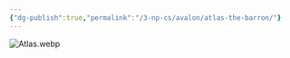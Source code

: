 ```yaml
---
{"dg-publish":true,"permalink":"/3-np-cs/avalon/atlas-the-barron/"}
---
```



![Atlas.webp](/img/user/Images/Atlas.webp)